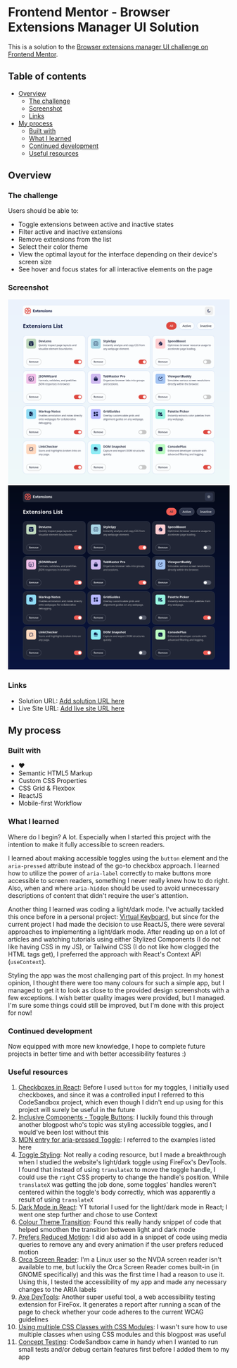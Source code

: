 # Frontend Mentor - Browser Extensions Manager UI Solution

This is a solution to the [Browser extensions manager UI challenge on Frontend Mentor](https://www.frontendmentor.io/challenges/browser-extension-manager-ui-yNZnOfsMAp).

## Table of contents

-   [Overview](#overview)
    -   [The challenge](#the-challenge)
    -   [Screenshot](#screenshot)
    -   [Links](#links)
-   [My process](#my-process)
    -   [Built with](#built-with)
    -   [What I learned](#what-i-learned)
    -   [Continued development](#continued-development)
    -   [Useful resources](#useful-resources)

## Overview

### The challenge

Users should be able to:

-   Toggle extensions between active and inactive states
-   Filter active and inactive extensions
-   Remove extensions from the list
-   Select their color theme
-   View the optimal layout for the interface depending on their device's screen size
-   See hover and focus states for all interactive elements on the page

### Screenshot

![Browser Extensions Manager Light Mode](./public/screenshots/LIGHT_Browser_Extensions_Manager.png)
![Browser Extensions Manager Dark Mode](./public/screenshots/DARK_Browser_Extensions_Manager.png)

### Links

-   Solution URL: [Add solution URL here](https://your-solution-url.com)
-   Live Site URL: [Add live site URL here](https://your-live-site-url.com)

## My process

### Built with

-   ♥
-   Semantic HTML5 Markup
-   Custom CSS Properties
-   CSS Grid & Flexbox
-   ReactJS
-   Mobile-first Workflow

### What I learned

Where do I begin? A lot. Especially when I started this project with the intention to make it fully accessible to screen readers.

I learned about making accessible toggles using the `button` element and the `aria-pressed` attribute instead of the go-to checkbox approach. I learned how to utilize the power of `aria-label` correctly to make buttons more accessible to screen readers, something I never really knew how to do right. Also, when and where `aria-hidden` should be used to avoid unnecessary descriptions of content that didn't require the user's attention.

Another thing I learned was coding a light/dark mode. I've actually tackled this once before in a personal project: [Virtual Keyboard](https://github.com/VendettaJoy/virtual-keyboard/tree/main), but since for the current project I had made the decision to use ReactJS, there were several approaches to implementing a light/dark mode. After reading up on a lot of articles and watching tutorials using either Stylized Components (I do not like having CSS in my JS), or Tailwind CSS (I do not like how clogged the HTML tags get), I preferred the approach with React's Context API (`useContext`).

Styling the app was the most challenging part of this project. In my honest opinion, I thought there were too many colours for such a simple app, but I managed to get it to look as close to the provided design screenshots with a few exceptions. I wish better quality images were provided, but I managed. I'm sure some things could still be improved, but I'm done with this project for now!

### Continued development

Now equipped with more new knowledge, I hope to complete future projects in better time and with better accessibility features :)

### Useful resources
1. [Checkboxes in React](https://codesandbox.io/p/sandbox/react-todo-list-add-delete-checkbox-bthfs?file=%2Fsrc%2Fcomponents%2FApp%2FApp.js): Before I used `button` for my toggles, I initially used checkboxes, and since it was a controlled input I referred to this CodeSandbox project, which even though I didn't end up using for this project will surely be useful in the future
2. [Inclusive Components - Toggle Buttons](https://inclusive-components.design/toggle-button/): I luckily found this through another blogpost who's topic was styling accessible toggles, and I would've been lost without this 
3. [MDN entry for aria-pressed Toggle](https://developer.mozilla.org/en-US/docs/Web/Accessibility/ARIA/Reference/Roles/button_role#toggle_buttons): I referred to the examples listed here 
4. [Toggle Styling](https://www.newscientist.com/): Not really a coding resource, but I made a breakthrough when I studied the website's light/dark toggle using FireFox's DevTools. I found that instead of using `translateX` to move the toggle handle, I could use the `right` CSS property to change the handle's position. While `translateX` was getting the job done, some toggles' handles weren't centered within the toggle's body correctly, which was apparently a result of using `translateX`
5. [Dark Mode in React](https://www.youtube.com/watch?v=sy-rRtT84CQ): YT tutorial I used for the light/dark mode in React; I went one step further and chose to use Context
6. [Colour Theme Transition](https://mwichary.medium.com/dark-theme-in-a-day-3518dde2955a): Found this really handy snippet of code that helped smoothen the transition between light and dark mode
7. [Prefers Reduced Motion](https://developer.mozilla.org/en-US/docs/Web/CSS/@media/prefers-reduced-motion): I did also add in a snippet of code using media queries to remove any and every animation if the user prefers reduced motion
8. [Orca Screen Reader](https://help.gnome.org/users/orca/stable/): I'm a Linux user so the NVDA screen reader isn't available to me, but luckily the Orca Screen Reader comes built-in (in GNOME specifically) and this was the first time I had a reason to use it. Using this, I tested the accessibility of my app and made any necessary changes to the ARIA labels 
9. [Axe DevTools](https://addons.mozilla.org/en-US/firefox/addon/axe-devtools/?utm_source=addons.mozilla.org&utm_medium=referral&utm_content=search): Another super useful tool, a web accessibility testing extension for FireFox. It generates a report after running a scan of the page to check whether your code adheres to the current WCAG guidelines
10. [Using multiple CSS Classes with CSS Modules](https://www.codeconcisely.com/posts/react-css-modules-multiple-classes/): I wasn't sure how to use multiple classes when using CSS modules and this blogpost was useful
11. [Concept Testing](https://codesandbox.io/): CodeSandbox came in handy when I wanted to run small tests and/or debug certain features first before I added them to my app
